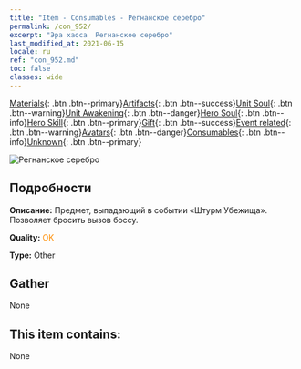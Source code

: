 ```yaml
---
title: "Item - Consumables - Регнанское серебро"
permalink: /con_952/
excerpt: "Эра хаоса  Регнанское серебро"
last_modified_at: 2021-06-15
locale: ru
ref: "con_952.md"
toc: false
classes: wide
---
```

 [Materials](/ItemsRU/){: .btn .btn--primary}[Artifacts](/ItemsRU/Artifacts/){: .btn .btn--success}[Unit Soul](/ItemsRU/UnitSoul/){: .btn .btn--warning}[Unit Awakening](/ItemsRU/UnitAwakening/){: .btn .btn--danger}[Hero Soul](/ItemsRU/HeroSoul/){: .btn .btn--info}[Hero Skill](/ItemsRU/HeroSkill/){: .btn .btn--primary}[Gift](/ItemsRU/Gift/){: .btn .btn--success}[Event related](/ItemsRU/Events/){: .btn .btn--warning}[Avatars](/ItemsRU/Avatars/){: .btn .btn--danger}[Consumables](/ItemsRU/Consumables/){: .btn .btn--info}[Unknown](/ItemsRU/Unknown/){: .btn .btn--primary}

 ![Регнанское серебро](/images/t/i_40047.png)

## Подробности
 **Описание:** Предмет, выпадающий в событии «Штурм Убежища». Позволяет бросить вызов боссу.

 **Quality:** <span style="color: #FF8C00">OK</span>

 **Type:** Other

## Gather

  None

## This item contains:

  None

